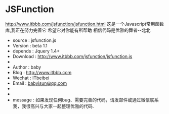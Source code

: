 JSFunction
==========
http://www.itbbb.com/jsfunction/jsfunction.html
这是一个Javascript常用函数库,我正在努力完善它
希望它对你能有所帮助
相信代码是优雅的舞者--北北


 * source   : jsfunction.js
 * Version  : beta 1.1
 * depends  : Jquery 1.4+
 * Download : http://www.itbbb.com/jsfunction/jsfunction.js
 *
 * Author   : baby
 * Blog     : http://www.itbbb.com
 * Wechat   : ITbeibei
 * Email    : babyisun@qq.com
 *
 *
 * message  : 如果发现任何bug、需要完善的代码，请发邮件或通过微信联系我，我很高兴与大家一起整理优雅的代码.

